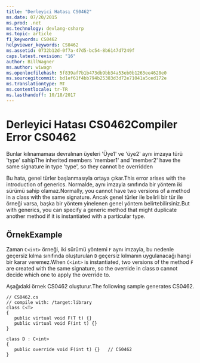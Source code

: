 ```yaml
---
title: "Derleyici Hatası CS0462"
ms.date: 07/20/2015
ms.prod: .net
ms.technology: devlang-csharp
ms.topic: article
f1_keywords: CS0462
helpviewer_keywords: CS0462
ms.assetid: 0732b12d-0f7a-47d5-bc54-8b6147d7249f
caps.latest.revision: "16"
author: BillWagner
ms.author: wiwagn
ms.openlocfilehash: 5f839af7b1b473db9bb34a53eb0b1263ee4628e0
ms.sourcegitcommit: bd1ef61f4bb794b25383d3d72e71041a5ced172e
ms.translationtype: MT
ms.contentlocale: tr-TR
ms.lasthandoff: 10/18/2017
---
```

# <a name="compiler-error-cs0462"></a><span data-ttu-id="5a7e2-102">Derleyici Hatası CS0462</span><span class="sxs-lookup"><span data-stu-id="5a7e2-102">Compiler Error CS0462</span></span>
<span data-ttu-id="5a7e2-103">Bunlar kılınamaması devralınan üyeleri 'Üye1' ve 'üye2' aynı imzaya türü 'type' sahip</span><span class="sxs-lookup"><span data-stu-id="5a7e2-103">The inherited members 'member1' and 'member2' have the same signature in type 'type', so they cannot be overridden</span></span>  
  
 <span data-ttu-id="5a7e2-104">Bu hata, genel türler başlanmasıyla ortaya çıkar.</span><span class="sxs-lookup"><span data-stu-id="5a7e2-104">This error arises with the introduction of generics.</span></span> <span data-ttu-id="5a7e2-105">Normalde, aynı imzayla sınıfında bir yöntem iki sürümü sahip olamaz.</span><span class="sxs-lookup"><span data-stu-id="5a7e2-105">Normally, you cannot have two versions of a method in a class with the same signature.</span></span> <span data-ttu-id="5a7e2-106">Ancak genel türler ile belirli bir tür ile örneği varsa, başka bir yöntem yinelenen genel yöntem belirtebilirsiniz.</span><span class="sxs-lookup"><span data-stu-id="5a7e2-106">But with generics, you can specify a generic method that might duplicate another method if it is instantiated with a particular type.</span></span>  
  
## <a name="example"></a><span data-ttu-id="5a7e2-107">Örnek</span><span class="sxs-lookup"><span data-stu-id="5a7e2-107">Example</span></span>  
 <span data-ttu-id="5a7e2-108">Zaman `C<int>` örneği, iki sürümü yöntemi `F` aynı imzayla, bu nedenle geçersiz kılma sınıfında oluşturulan `D` geçersiz kılmanın uygulanacağı hangi bir karar veremez.</span><span class="sxs-lookup"><span data-stu-id="5a7e2-108">When `C<int>` is instantiated, two versions of the method `F` are created with the same signature, so the override in class `D` cannot decide which one to apply the override to.</span></span>  
  
 <span data-ttu-id="5a7e2-109">Aşağıdaki örnek CS0462 oluşturur.</span><span class="sxs-lookup"><span data-stu-id="5a7e2-109">The following sample generates CS0462.</span></span>  
  
```  
// CS0462.cs  
// compile with: /target:library  
class C<T>   
{  
   public virtual void F(T t) {}  
   public virtual void F(int t) {}  
}  
  
class D : C<int>   
{  
   public override void F(int t) {}   // CS0462  
}  
```
